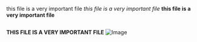 this file is a very important file
*this file is a very important file*
**this file is a very important file**
##
**THIS FILE IS A VERY IMPORTANT FILE**
![Image](https://ih1.redbubble.net/image.995252302.2031/poster,504x498,f8f8f8-pad,600x600,f8f8f8.jpg)
